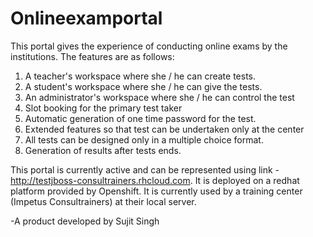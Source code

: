 # Onlineexamportal

This portal gives the experience of conducting online exams by the institutions. The features are as follows:

1. A teacher's workspace where she / he can create tests.
2. A student's workspace where she / he can give the tests.
3. An administrator's workspace where she / he can control the test
4. Slot booking for the primary test taker
6. Automatic generation of one time password for the test.
7. Extended features so that test can be undertaken only at the center
8. All tests can be designed only in a multiple choice format.
9. Generation of results after tests ends.

This portal is currently active and can be represented using link - http://testjboss-consultrainers.rhcloud.com.
It is deployed on a redhat platform provided by Openshift.
It is currently used by a training center (Impetus Consultrainers) at their local server.

-A product developed by Sujit Singh

